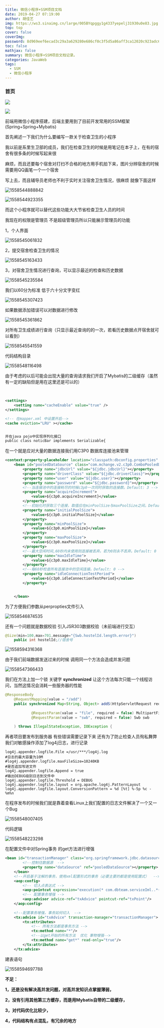 ```yaml
---
title: 微信小程序+SSM项目文档
date: 2019-04-27 07:19:00
author: 胡佳艺
img: https://ws3.sinaimg.cn/large/005BYqpggy1g4337yepelj31930u0e83.jpg
top: top
cover: false
coverImg: 
password: 8d969eef6ecad3c29a3a629280e686cf0c3f5d5a86aff3ca12020c923adc6c92
toc: false
mathjax: false
summary: 微信小程序+SSM项目文档记录。
categories: JavaWeb
tags:
  - SSM
  - 微信小程序
---
```








### 首页





![](https://ws3.sinaimg.cn/large/005BYqpggy1g3akkdp1z7j31bv0pegsn.jpg)





![](https://ws3.sinaimg.cn/large/005BYqpggy1g432wgms0jj317q0kx7fn.jpg)



前端用微信小程序搭建，后端主要用到了目前开发常用的SSM框架(Spring+Spring+Mybatis)

首先阐述一下我们为什么要编写一款关于检查卫生的小程序

我以前是系里生卫部的成员，我们在检查卫生的时候是用笔记在本子上，在有的宿舍有很多条的时候写起来很

麻烦，而且还要每个宿舍对打扫不合格的地方用手机拍下来，图片分辨宿舍的时候需要用QQ画笔一个一个宿舍

写上去，而且辅导员老师也不利于实时关注宿舍卫生情况，很麻烦 就像下面这样

![1558544888842](https://ws3.sinaimg.cn/large/005BYqpggy1g432xdct6jj30bz0c675n.jpg)



![1558544923355](https://ws3.sinaimg.cn/large/005BYqpggy1g432xqlzmhj30oh0fvk35.jpg)



而这个小程序就可以替代这些功能大大节省检查卫生人员的时间

我现在的权限是管理员 不是超级管理员所以只能展示管理员的功能

1，个人界面

![1558545061832](https://ws3.sinaimg.cn/large/005BYqpggy1g432y3omdnj305m09vgmg.jpg)

2，提交宿舍检查卫生的情况

![1558545163433](https://ws3.sinaimg.cn/large/005BYqpggy1g432yge2l6j306i0bpwf1.jpg)

3，对宿舍卫生情况进行查询，可以显示最近的检查和历史数据

![1558545235584](https://ws3.sinaimg.cn/large/005BYqpggy1g432yr0fdfj306f0bo75d.jpg)

我们以60分为标准 低于六十分文字变红

![1558545307423](assets/1558545307423.png)

如果数据添加错误可以对数据进行修改

![1558545361862](https://ws3.sinaimg.cn/large/005BYqpggy1g432z2lx7gj305i09xjrp.jpg)

对所有卫生成绩进行查询（只显示最近查询的的一次，若看历史数据点开宿舍就可以看到）

![1558545541559](https://ws3.sinaimg.cn/large/005BYqpggy1g432zc3c8nj305e09w74k.jpg)



代码结构目录

![1558548116498](https://ws3.sinaimg.cn/large/005BYqpggy1g433026ybkj30d70ej0u3.jpg)



由于考虑的以后可能会出现大量的查询请求我们开启了Mybatis的二级缓存（虽然有一定的缺陷但是用在这里还是可以的）

​	

```xml
<settings>
	<setting name="cacheEnable" value="true" />
</settings>

<!-- 在mapper.xml 中设置开启-->
<cache eviction="LRU" ></cache>


并在java pojo中实现序列化接口
public class noticBar implements Serializable{

```



在一个就是应对大量的数据连接我们用C3P0 数据库连接池来管理

```xml
<context:property-placeholder location="classpath:dbconfig.properties" />
	<bean id="pooledDataSource" class="com.mchange.v2.c3p0.ComboPooledDataSource">
		<property name="jdbcUrl" value="${jdbc.jdbcUrl}"></property>
		<property name="driverClass" value="${jdbc.driverClass}"></property>
		<property name="user" value="${jdbc.user}"></property>
		<property name="password" value="${jdbc.password}"></property>
		<!--当连接池中的连接耗尽的时候c3p0一次同时获取的连接数。Default: 3 --> 
        <property name="acquireIncrement">
            <value>${c3p0.acquireIncrement}</value>
        </property>
        <!--初始化时获取三个连接，取值应在minPoolSize与maxPoolSize之间。Default: 3 --> 
        <property name="initialPoolSize">
            <value>${c3p0.initialPoolSize}</value>
        </property>
        <property name="minPoolSize">
            <value>${c3p0.minPoolSize}</value>
        </property>
        <property name="maxPoolSize">
            <value>${c3p0.maxPoolSize}</value>
        </property>
        <!--最大空闲时间,60秒内未使用则连接被丢弃。若为0则永不丢弃。Default: 0 --> 
        <property name="maxIdleTime">
            <value>${c3p0.maxIdleTime}</value>
        </property>
        <!--每60秒检查所有连接池中的空闲连接。Default: 0 --> 
        <property name="idleConnectionTestPeriod">
            <value>${c3p0.idleConnectionTestPeriod}</value>
        </property>

	
	</bean>
```



为了方便我们参数从perpropties文件引入

![1558546874535](https://ws3.sinaimg.cn/large/005BYqpggy1g4330pls0mj30m00533yp.jpg)



还有一个问题就是数据校验 引入JSR303数据校验（未前端进行交互）

```java
@Size(min=100,max=701,message="{Swb.hostelId.length.error}")
	public int hostelId;//宿舍号
```

![1558594316368](https://ws3.sinaimg.cn/large/005BYqpggy1g43310bptxj30gt01xa9y.jpg)



由于我们前端数据发送过来的时候 调用同一个方法会造成并发问题

![1558547366433](https://ws3.sinaimg.cn/large/005BYqpggy1g4331iwontj30ha07qahn.jpg)

我们在方法上加一个锁 关键字 **synchronized** 让这个方法每次只能一个线程访问，当然这情况会消耗一些服务器的性能

```java
@ResponseBody
	@RequestMapping(value = "/add")
	public synchronized Map<String, Object> addS(HttpServletRequest request,
			
			@RequestParam(value = "file", required = false) MultipartFile file,
			@RequestParam(value = "swb", required = false) Swb swb
	
	) throws IllegalStateException, IOException {
```



再者项目要发布到服务器 有些错误需要记录下来 还有为了防止检查人员徇私舞弊我们对敏感操作添加了log4j日志，进行记录

```properties
log4j.appender.logfile.File =/usr/***/log4j.log
#日志的最大容量为10M
#log4j.appender.logfile.maxFileSize=10240KB 
#是否追加写进文件    
log4j.appender.logfile.Append = true   
#输出DEBUG级别日志到文件中 
log4j.appender.logfile.Threshold = DEBUG    
log4j.appender.logfile.layout = org.apache.log4j.PatternLayout
log4j.appender.logfile.layout.ConversionPattern = %d [%t] %-5p %c - %m%n

```

在程序发布的时候我们就是靠着查看Linux上我们配置的日志文件解决了一个又一个Bug

![1558548007405](https://ws3.sinaimg.cn/large/005BYqpggy1g4332oonr8j30y104smxx.jpg)

代码逻辑

![1558548223298](https://ws3.sinaimg.cn/large/005BYqpggy1g433308ae0j30zx0b7wf8.jpg)



在配置文件中对Spring事务 的get方法进行增强

```xml
<bean id="transactionManager" class="org.springframework.jdbc.datasource.DataSourceTransactionManager">
		<!--控制住数据源  -->
		<property name="dataSource" ref="pooledDataSource"></property>
	</bean>
	<!--开启基于注解的事务，使用xml配置形式的事务（必要主要的都是使用配置式）  -->
	<aop:config>
		<!-- 切入点表达式 -->
		<aop:pointcut expression="execution(* com.dbteam.serviceIml..*(..))" id="txPoint"/>
		<!-- 配置事务增强 -->
		<aop:advisor advice-ref="txAdvice" pointcut-ref="txPoint"/>
	</aop:config>
	
	<!--配置事务增强，事务如何切入  -->
	<tx:advice id="txAdvice" transaction-manager="transactionManager">
		<tx:attributes>
			<!-- 所有方法都是事务方法 -->
			<tx:method name="*"/>
			<!--以get开始的所有方法  优化 事物增强-->
			<tx:method name="get*" read-only="true"/>
		</tx:attributes>
	</tx:advice>
```



建表语句

![1558594697788](https://ws3.sinaimg.cn/large/005BYqpggy1g4333ibfksj30b406dmxv.jpg)

**不足：**

**1，还是没有解决高并发问题，对高并发知识点掌握薄弱，**

**2，没有引用其他第三方缓存，而是用Mybatis自带的二级缓存，**

**3，对代码优化比较少，**

**4，代码结构有点混乱，有冗余的地方**



